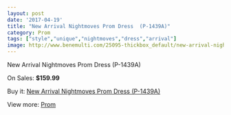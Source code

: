 ```yaml
---
layout: post
date: '2017-04-19'
title: "New Arrival Nightmoves Prom Dress  (P-1439A)"
category: Prom
tags: ["style","unique","nightmoves","dress","arrival"]
image: http://www.benemulti.com/25095-thickbox_default/new-arrival-nightmoves-prom-dress-p-1439a.jpg
---
```

New Arrival Nightmoves Prom Dress  (P-1439A)

On Sales: **$159.99**
<a href="https://www.benemulti.com/en/prom/9862-new-arrival-nightmoves-prom-dress-p-1439a.html"><amp-img layout="responsive" width="600" height="600" src="//www.benemulti.com/25095-thickbox_default/new-arrival-nightmoves-prom-dress-p-1439a.jpg" alt="New Arrival Nightmoves Prom Dress  (P-1439A) 0" /></a>
<a href="https://www.benemulti.com/en/prom/9862-new-arrival-nightmoves-prom-dress-p-1439a.html"><amp-img layout="responsive" width="600" height="600" src="//www.benemulti.com/25098-thickbox_default/new-arrival-nightmoves-prom-dress-p-1439a.jpg" alt="New Arrival Nightmoves Prom Dress  (P-1439A) 1" /></a>
<a href="https://www.benemulti.com/en/prom/9862-new-arrival-nightmoves-prom-dress-p-1439a.html"><amp-img layout="responsive" width="600" height="600" src="//www.benemulti.com/25097-thickbox_default/new-arrival-nightmoves-prom-dress-p-1439a.jpg" alt="New Arrival Nightmoves Prom Dress  (P-1439A) 2" /></a>
<a href="https://www.benemulti.com/en/prom/9862-new-arrival-nightmoves-prom-dress-p-1439a.html"><amp-img layout="responsive" width="600" height="600" src="//www.benemulti.com/25096-thickbox_default/new-arrival-nightmoves-prom-dress-p-1439a.jpg" alt="New Arrival Nightmoves Prom Dress  (P-1439A) 3" /></a>

Buy it: [New Arrival Nightmoves Prom Dress  (P-1439A)](https://www.benemulti.com/en/prom/9862-new-arrival-nightmoves-prom-dress-p-1439a.html "New Arrival Nightmoves Prom Dress  (P-1439A)")

View more: [Prom](https://www.benemulti.com/en/78-prom "Prom")